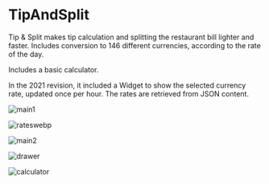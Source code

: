 # TipAndSplit

Tip & Split makes tip calculation and splitting the restaurant bill lighter and faster. 
Includes conversion to 146 different currencies, according to the rate of the day.
 
Includes a basic calculator.
 
In the 2021 revision, it included a Widget to show the selected currency rate, updated once 
per hour. The rates are retrieved from JSON content.

 
![main1](https://user-images.githubusercontent.com/46427497/222989172-73c496b6-e59f-46c5-874a-c12ae197f44e.jpg)



 
![rateswebp](https://user-images.githubusercontent.com/46427497/222989244-25cd4325-16ce-4596-800e-36cd7976e25b.jpg)

 


![main2](https://user-images.githubusercontent.com/46427497/222989300-cba65587-39f8-456b-9051-bc1fedd2e7c4.jpg)

 


![drawer](https://user-images.githubusercontent.com/46427497/222989345-56250bb4-91aa-4bd6-be17-889b7bca23b0.jpg)




![calculator](https://user-images.githubusercontent.com/46427497/222989392-40071b24-d82d-4454-9ab9-5bc2b4707d66.jpg)

